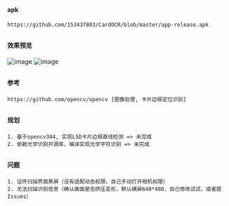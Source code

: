 
##
#### apk
```
https://github.com/153437803/CardOCR/blob/master/app-release.apk
```

##
#### 效果预览
![image](https://github.com/153437803/Ocr_IDCard/blob/master/ScreenRecord_20181116181123.gif )
![image](https://github.com/153437803/Ocr_IDCard/blob/master/ScreenRecord_20181116181153.gif )

##
#### 参考
```
https://github.com/opencv/opencv [图像处理, 卡片边框定位识别]
```
##
#### 规划
```
1. 基于opencv344, 实现LSD卡片边框直线检测 => 未完成
2. 依赖光学识别开源库，编译实现光学字符识别 => 未完成
```

##
#### 问题
```
1. 证件扫描界面黑屏（没有适配动态权限，自己手动打开相机权限）
2. 无法扫描识别信息（确认画面是否挤压变形，默认横屏640*480，自己修改试试，或者提Issues）
```
